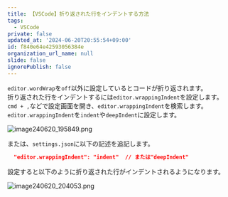 ```yaml
---
title: 【VSCode】折り返された行をインデントする方法
tags:
  - VSCode
private: false
updated_at: '2024-06-20T20:55:54+09:00'
id: f840e64e42593056384e
organization_url_name: null
slide: false
ignorePublish: false
---
```

`editor.wordWrap`を`off`以外に設定しているとコードが折り返されます。  
折り返された行をインデントするには`editor.wrappingIndent`を設定します。  
`cmd + ,`などで設定画面を開き、`editor.wrappingIndent`を検索します。  
`editor.wrappingIndent`を`indent`や`deepIndent`に設定します。  

![image240620_195849.png](https://qiita-image-store.s3.ap-northeast-1.amazonaws.com/0/2342443/500b81cf-61d0-7555-a5c3-74e13b1fcc11.png)


または、`settings.json`に以下の記述を追記します。  

```jsonc:settings.json
  "editor.wrappingIndent": "indent"  // または"deepIndent"
```

設定すると以下のように折り返された行がインデントされるようになります。

![image240620_204053.png](https://qiita-image-store.s3.ap-northeast-1.amazonaws.com/0/2342443/7274eb3b-2284-4a4d-1f5c-6b973386b461.png)
